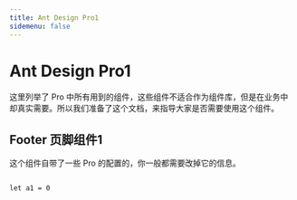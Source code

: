 ```yaml
---
title: Ant Design Pro1
sidemenu: false
---
```


# Ant Design Pro1

这里列举了 Pro 中所有用到的组件，这些组件不适合作为组件库，但是在业务中却真实需要。所以我们准备了这个文档，来指导大家是否需要使用这个组件。
## Footer 页脚组件1

这个组件自带了一些 Pro 的配置的，你一般都需要改掉它的信息。

```tsx

let a1 = 0
```
